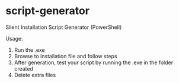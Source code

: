 # script-generator
Silent Installation Script Generator (PowerShell)

Usage:
1. Run the .exe
2. Browse to installation file and follow steps
3. After generation, test your script by running the .exe in the folder created
4. Delete extra files
